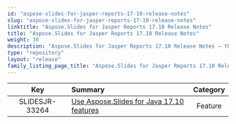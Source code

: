 ```yaml
---
id: "aspose-slides-for-jasper-reports-17-10-release-notes"
slug: "aspose-slides-for-jasper-reports-17-10-release-notes"
linktitle: "Aspose.Slides for Jasper Reports 17.10 Release Notes"
title: "Aspose.Slides for Jasper Reports 17.10 Release Notes"
weight: 30
description: "Aspose.Slides for Jasper Reports 17.10 Release Notes – the latest updates and fixes."
type: "repository"
layout: "release"
family_listing_page_title: "Aspose.Slides for Jasper Reports 17.10 Release Notes"
---
```


|**Key** |**Summary** |**Category** |
| :-: | :- | :-: |
|SLIDESJR-33264|[Use Aspose.Slides for Java 17.10 features](/slides/java/release-notes/2017/aspose-slides-for-java-17-10-release-notes/)|Feature|

